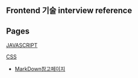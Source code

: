 ## Frontend 기술 interview reference 


## Pages
<a href="./javascript.html"> JAVASCRIPT </a>

<a href="./CSS.md"> CSS </a>


- <a href="./markdown.md">MarkDown참고페이지</a>
